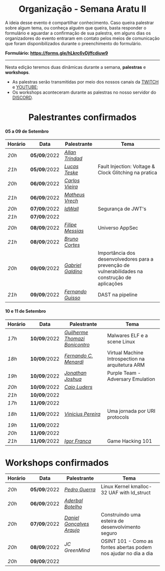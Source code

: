 <h1 align="center"> Organização - Semana Aratu II </h1>

A ideia desse evento é compartilhar conhecimento. Caso queira palestrar sobre algum tema, ou conheça alguém que queira, basta responder o formulário e aguardar a confirmação de sua palestra, em alguns dias os organizadores do evento entraram em contato pelos meios de comunicação que foram disponibilizados durante o preenchimento do formulário.

**Formulário: https://forms.gle/hLkrc6vDjffcdiuw9**

---

Nesta edição teremos duas dinâmicas durante a semana, **palestras** e **workshops**.

- As palestras serão transmitidas por meio dos nossos canais da [TWITCH](https://www.twitch.tv/boitatech) e  [YOUTUBE](https://www.youtube.com/channel/UC7HAEoQjhtcCFWjgcivluyA);
- Os workshops aconteceram durante as palestras no nosso servidor do [DISCORD](https://discord.gg/boitatech).

<h1 align="center"> Palestrantes confirmados </h1>

#### 05 a 09 de Setembro

| Horário | Data | Palestrante | Tema |
|---------|------|-------------|------|
| *20h* | **05/09**/2022 | *[Allan Trindad](https://www.linkedin.com/in/allan-trindad-7296091bb/)* |
| *21h* | **05/09**/2022 | *[Lucas Teske](https://www.linkedin.com/in/lucas-teske-8206301b/)* | Fault Injection: Voltage & Clock Glitching na pratica
| *20h* | **06/09**/2022 | *[Carlos Vieira](https://www.linkedin.com/in/carlosevieira/)* |
| *21h* | **06/09**/2022 | *[Matheus Vrech](https://www.linkedin.com/in/vrech/)* |
| *20h* | **07/09**/2022 | *[IdWall](https://idwall.co/)* | Segurança de JWT's
| *21h* | **07/09**/2022 | 
| *20h* | **08/09**/2022 | *[Filipe Messias](https://www.linkedin.com/in/fmessias/)* | Universo AppSec
| *21h* | **08/09**/2022 | *[Bruno Cortes](https://www.linkedin.com/in/bruno-cortes-b167649b/)* | 
| *20h* | **09/09**/2022 | *[Gabriel Galdino](https://www.linkedin.com/in/gabogaldino/)* | Importância dos desenvolvedores para a prevenção de vulnerabilidades na construção de aplicações
| *21h* | **09/09**/2022 | *[Fernando Guisso](https://www.linkedin.com/in/fernandoguisso/)* | DAST na pipeline

#### 10 e 11 de Setembro

| Horário | Data | Palestrante | Tema |
|---------|------|-------------|------|
| *17h* | **10/09**/2022 | *[Guilherme Thomazi Bonicontro](https://www.linkedin.com/in/guithomazi/)* | Malwares ELF e a scene Linux
| *18h* | **10/09**/2022 | *[Fernando C. Menardi](https://www.linkedin.com/in/fernando-c-menardi-39b649195/)* | Virtual Machine Introspection na arquitetura ARM
| *19h* | **10/09**/2022 | *[Jonathan Joshua](https://www.linkedin.com/in/jonathanjdr/)* | Purple Team - Adversary Emulation
| *20h* | **10/09**/2022 | *[Caio Luders](https://www.linkedin.com/in/caioluders/)* |
| *21h* | **10/09**/2022 |
| *17h* | **11/09**/2022 |
| *18h* | **11/09**/2022 | *[Vinicius Pereira](https://www.linkedin.com/in/viniciuspereiras)* | Uma jornada por URI protocols
| *19h* | **11/09**/2022 |
| *20h* | **11/09**/2022 |
| *21h* | **11/09**/2022 | *[Igor Franca](https://www.linkedin.com/in/igor-franca/)* | Game Hacking 101

# Workshops confirmados

| Horário | Data | Palestrante | Tema |
|---------|------|-------------|------|
| *20h* | **05/09**/2022 | *[Pedro Guerra](https://www.linkedin.com/in/x0xten/)* | Linux Kernel kmalloc-32 UAF with ld_struct
| *20h* | **06/09**/2022 | *[Aderbal Botelho](https://www.linkedin.com/in/aderbalbotelho/)* |
| *20h* | **07/09**/2022 | *[Daniel Gonçalves Araujo](https://www.linkedin.com/in/dandga/)* | Construindo uma esteira de desenvolvimento seguro
| *20h* | **08/09**/2022 | *JC GreenMind* | OSINT 101 - Como as fontes abertas podem nos ajudar no dia a dia
| *20h* | **09/09**/2022 |

